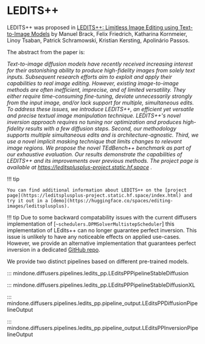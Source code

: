 <!--Copyright 2023 The HuggingFace Team. All rights reserved.

Licensed under the Apache License, Version 2.0 (the "License"); you may not use this file except in compliance with
the License. You may obtain a copy of the License at

http://www.apache.org/licenses/LICENSE-2.0

Unless required by applicable law or agreed to in writing, software distributed under the License is distributed on
an "AS IS" BASIS, WITHOUT WARRANTIES OR CONDITIONS OF ANY KIND, either express or implied. See the License for the
specific language governing permissions and limitations under the License.
-->

# LEDITS++

LEDITS++ was proposed in [LEDITS++: Limitless Image Editing using Text-to-Image Models](https://huggingface.co/papers/2311.16711) by Manuel Brack, Felix Friedrich, Katharina Kornmeier, Linoy Tsaban, Patrick Schramowski, Kristian Kersting, Apolinário Passos.

The abstract from the paper is:

*Text-to-image diffusion models have recently received increasing interest for their astonishing ability to produce high-fidelity images from solely text inputs. Subsequent research efforts aim to exploit and apply their capabilities to real image editing. However, existing image-to-image methods are often inefficient, imprecise, and of limited versatility. They either require time-consuming fine-tuning, deviate unnecessarily strongly from the input image, and/or lack support for multiple, simultaneous edits. To address these issues, we introduce LEDITS++, an efficient yet versatile and precise textual image manipulation technique. LEDITS++'s novel inversion approach requires no tuning nor optimization and produces high-fidelity results with a few diffusion steps. Second, our methodology supports multiple simultaneous edits and is architecture-agnostic. Third, we use a novel implicit masking technique that limits changes to relevant image regions. We propose the novel TEdBench++ benchmark as part of our exhaustive evaluation. Our results demonstrate the capabilities of LEDITS++ and its improvements over previous methods. The project page is available at https://leditsplusplus-project.static.hf.space .*

!!! tip

    You can find additional information about LEDITS++ on the [project page](https://leditsplusplus-project.static.hf.space/index.html) and try it out in a [demo](https://huggingface.co/spaces/editing-images/leditsplusplus).

!!! tip
    Due to some backward compatability issues with the current diffusers implementation of [`~schedulers.DPMSolverMultistepScheduler`] this implementation of LEdits++ can no longer guarantee perfect inversion.
    This issue is unlikely to have any noticeable effects on applied use-cases. However, we provide an alternative implementation that guarantees perfect inversion in a dedicated [GitHub repo](https://github.com/ml-research/ledits_pp).

We provide two distinct pipelines based on different pre-trained models.

::: mindone.diffusers.pipelines.ledits_pp.LEditsPPPipelineStableDiffusion

::: mindone.diffusers.pipelines.ledits_pp.LEditsPPPipelineStableDiffusionXL

::: mindone.diffusers.pipelines.ledits_pp.pipeline_output.LEditsPPDiffusionPipelineOutput

::: mindone.diffusers.pipelines.ledits_pp.pipeline_output.LEditsPPInversionPipelineOutput
